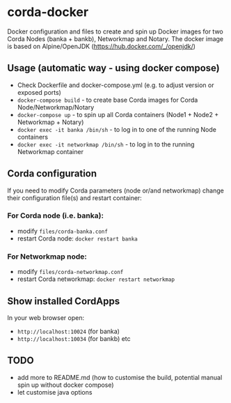 # corda-docker
Docker configuration and files to create and spin up Docker images for two Corda Nodes (banka + bankb), Networkmap and Notary.
The docker image is based on Alpine/OpenJDK (https://hub.docker.com/_/openjdk/)

## Usage (automatic way - using docker compose)

* Check Dockerfile and docker-compose.yml (e.g. to adjust version or exposed ports)
* `docker-compose build` - to create base Corda images for Corda Node/Networkmap/Notary
* `docker-compose up` - to spin up all Corda containers (Node1 + Node2 + Networkmap + Notary)
* `docker exec -it banka /bin/sh` - to log in to one of the running Node containers
* `docker exec -it networkmap /bin/sh` - to log in to the running Networkmap container

## Corda configuration
If you need to modify Corda parameters (node or/and networkmap) change their configuration file(s) and restart container:
### For Corda node (i.e. banka):
* modify `files/corda-banka.conf`
* restart Corda node: `docker restart banka`
### For Networkmap node:
* modify `files/corda-networkmap.conf`
* restart Corda networkmap: `docker restart networkmap`

## Show installed CordApps
In your web browser open:
* `http://localhost:10024` (for banka)
* `http://localhost:10034` (for bankb)
etc

## TODO
* add more to README.md (how to customise the build, potential manual spin up without docker compose) 
* let customise java options
